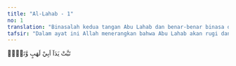 ```yaml
---
title: "Al-Lahab - 1"
no: 1
translation: "Binasalah kedua tangan Abu Lahab dan benar-benar binasa dia!"
tafsir: "Dalam ayat ini Allah menerangkan bahwa Abu Lahab akan rugi dan binasa dan kata-kata ini sebagai kutukan dari Allah baginya. Binasa pada kedua belah tangannya karena tangan adalah alat bekerja dan bertindak. Bila kedua belah tangan seseorang telah binasa, berarti ia telah binasa.\n\nDikatakan Abu Lahab, padahal namanya Abdul-'Uzza, karena ia berwajah tampan menawan. Namun para ulama berpendapat bahwa dikatakan Abu Lahab karena ia pasti menjadi penghuni neraka yang bergejolak apinya. Hal itu seperti orang komunis memilih syiar merah dan golongan kiri karena golongan kiri adalah ashabusy-syimal.\n\nPermulaan ayat ini adalah kutukan atas kebinasaan Abu Lahab dan penutupnya adalah sebagai keterangan dari Allah bahwa kutukan tersebut telah terbukti dan Abu Lahab pasti rugi di dunia dan di akhirat.\n\nKetika ayat tabbat yadA abi lahabin watabba turun, Ummu Jamil al-'AurA (wanita yang sebelah matanya buta) binti harb datang sambil berteriak-teriak. Ia membawa batu sekepalan tangan, seraya berkata. \"Dia mencela (agama kami), kami menolak. Agamanya kami benci dan perintahnya kami bantah.\" Ketika itu Nabi saw. duduk di dalam masjid bersama Abu Bakar. Ketika Abu Bakar melihat wanita itu, beliau berkata, Wahai Rasulullah, wanita itu telah datang. Saya khawatir dia melihatmu.\" Maka Rasulullah saw. berkata \"Dia tidak akan melihatku.\" Kemudian Nabi membaca sebuah ayat dan berlindung dengan menggunakan ayat itu. Beliau membaca \"Dan apabila kamu membaca Al-Qur'an, kami jadikan diantara kamu dan orang-orang yang tidak beriman itu penghalang yang tertutup.\" Wanita itu berdiri di depan Abu Bakar, namum ia tidak bisa melihat Rasulullah saw. Ia berkata, \"Hai Abu Bakar, aku mendapat kabar bahwa temanmu itu telah menghinaku.\" Abu Bakar berkata, \"Tidak. Demi Tuhan Pemilik Ka'bah. Dia tidak mencelamu.\" Lalu wanita itu berpaling sambil berkata, \"Kaum Quraisy telah tahu kalau aku adalah putri pembesarnya.\" (Riwayat al-hakim)"
---
```


تَبَّتْ يَدَآ اَبِيْ لَهَبٍ وَّتَبَّۗ
